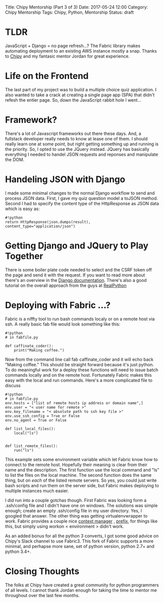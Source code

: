 Title: Chipy Mentorship (Part 3 of 3)
Date: 2017-05-24 12:00
Category: Chipy Mentorship
Tags: Chipy, Python, Mentorship
Status: draft

# TLDR
JavaScript + Django = no page refresh...?
The Fabric library makes automating deployment to an existing AWS instance mostly a snap.
Thanks to [Chipy](http://www.chipy.org) and my fantasic mentor Jordan for great experience.

# Life on the Frontend
The last part of my project was to build a multiple choice quiz application.
I also wanted to take a crack at creating a single page app (SPA) that didn't refesh the entier page.
So, down the JavaScript rabbit hole I went...

# Framework? 
There's a lot of Javascript frameworks out there these days. 
And, a fullstack developer really needs to know at lease one of them. 
I should really learn one at some point, but right getting something up and running is the priority.
So, I opted to use the JQuery instead. 
JQuery has basically everything I needed to handel JSON requests and reponses and manipulate the DOM. 

# Handeling JSON with Django
I made some minimal changes to the normal Django workflow to send and process JSON data.
First, I gave my quiz question model a toJSON method.
Second I had to specify the content type of the HttpResponse as JSON data which is easy as:

    #!python
    return HttpResponse(json.dumps(result), content_type="application/json")

# Getting Django and JQuery to Play Together
There is some boiler plate code needed to select and the CSRF token off the page and send it with the request.
If you want to read more about there's an overview in the [Django documentation](http://www.link.com).
There's also a good tutorial on the overall approach from the guys at [RealPython](http://www.realpython.com)

# Deploying with Fabric ...?
Fabric is a niffty tool to run bash commands localy or on a remote host via ssh.
A really basic fab file would look something like this:

    #!python
    # in fabfile.py

    def caffinate_coder():
        print("Making coffee.")

Now from the command line call fab caffinate_coder and it will echo back "Making coffee."
This should be straight forward because it's just python.
To do meaningful work for a deploy these functions will need to issue batch commands locally and on the remote host.
Fortunately Fabric makes this easy with the local and run commands.  Here's a more complicated file to discuss

    #!python
    # in fabfile.py
    env.hosts = ["list of remote hosts ip address or domain name",]
    env.user = "< user name for remote >"
    env.key_filename = "< absolute path to ssh key file >"
    env.use_ssh_config = True or False
    env.no_agent = True or False

    def list_local_files():
        local("ls")


    def list_remote_files():
        run("ls")

This example sets some environment variable which let Fabric know how to connect to the remote host.
Hopefully their meaning is clear from their name and the description.
The first function use the local command and "ls" to list the files on the local machine.
The second function does the same thing, but on *each* of the listed remote servers.
So yes, you could just write bash scripts and run them on the server side, but Fabric makes deploying to multiple instances much easier.

I did run into a couple gotchas though.
First Fabric was looking form a .ssh/config file and I didn't have one on windows.
The solutions was simple enough; create an empty .ssh/config file in my user directory.
Yes, I googled that answer.
The other thing was getting virtualenvwrapper to work.
Fabric provides a couple nice [context manager]() , [prefix](), for things like this, but simply using workon < environment > didn't work.

As an added bonus for all the python 3 converts, I got some good advice on Chipy's Slack channel to use Fabric3.
This fork of Fabric supports a more minimal, and perhapse more sane, set of python version, python 2.7+ and python 3.4+.

# Closing Thoughts
The folks at Chipy have created a great community for python programmers of all levels.
I cannot thank Jordan enough for taking the time to mentor me throughout over the last few months.
